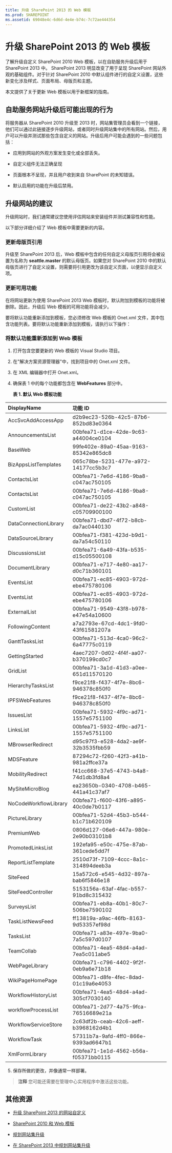 ```yaml
---
title: 升级 SharePoint 2013 的 Web 模板
ms.prod: SHAREPOINT
ms.assetid: 69048e4c-6d6d-4e4e-b74c-7c72ae444354
---
```



# 升级 SharePoint 2013 的 Web 模板
了解升级自定义 SharePoint 2010 Web 模板，以在自助服务升级后用于 SharePoint 2013 中。
SharePoint 2013 明显改变了用于呈现 SharePoint 网站外观的基础组件。对于针对 SharePoint 2010 中默认组件进行的自定义设置，这些新变化涉及样式、页面布局、母版页和主题。
  
    
    

本文提供了关于更新 Web 模板以用于新框架的指南。
## 自助服务网站升级后可能出现的行为

将服务器从 SharePoint 2010 升级至 2013 时，网站集管理员会看到一个链接，他们可以通过此链接逐步升级网站，或者同时升级网站集中的所有网站。然后，用户可以升级并测试那些包含自定义的网站。升级后用户可能会遇到的一些问题包括：
  
    
    

- 应用到网站的外观方案发生变化或全部丢失。
    
  
- 自定义组件无法正确呈现
    
  
- 页面根本不呈现，并且用户收到来自 SharePoint 的未知错误。
    
  
- 默认启用的功能在升级后禁用。
    
  

## 升级网站的建议

升级网站时，我们通常建议您使用评估网站来安装组件并测试兼容性和性能。
  
    
    
以下部分详细介绍了 Web 模板中需要更新的内容。
  
    
    

### 更新母版页引用

升级至 SharePoint 2013 后，Web 模板中包含的任何自定义母版页引用将会被设置为名称为 **seattle.master** 的默认母版页。如果您对 SharePoint 2010 中的默认母版页进行了自定义设置，则需要将引用更改为该自定义页面，以便显示自定义项。
  
    
    

### 更新可用功能

在将网站更新为使用 SharePoint 2013 Web 模板时，默认附加到模板的功能将被删除。因此，升级后 Web 模板的可用功能将会减少。
  
    
    
要将默认功能重新添加到模板，您必须修改 Web 模板的 Onet.xml 文件，其中包含功能列表。要将默认功能重新添加到模板，请执行以下操作：
  
    
    

### 将默认功能重新添加到 Web 模板


1. 打开包含您要更新的 Web 模板的 Visual Studio 项目。
    
  
2. 在"解决方案资源管理器"中，找到项目中的 Onet.xml 文件。
    
  
3. 在 XML 编辑器中打开 Onet.xml。
    
  
4. 确保表 1 中的每个功能都包含在 **WebFeatures** 部分中。
    
   **表 1. 默认 Web 模板功能**


|**DisplayName**|**功能 ID**|
|:-----|:-----|
|AccSvcAddAccessApp  <br/> |d2b9ec23-526b-42c5-87b6-852bd83e0364  <br/> |
|AnnouncementsList  <br/> |00bfea71-d1ce-42de-9c63-a44004ce0104  <br/> |
|BaseWeb  <br/> |99fe402e-89a0-45aa-9163-85342e865dc8  <br/> |
|BizAppsListTemplates  <br/> |065c78be-5231-477e-a972-14177cc5b3c7  <br/> |
|ContactsList  <br/> |00bfea71-7e6d-4186-9ba8-c047ac750105  <br/> |
|ContactsList  <br/> |00bfea71-7e6d-4186-9ba8-c047ac750105  <br/> |
|CustomList  <br/> |00bfea71-de22-43b2-a848-c05709900100  <br/> |
|DataConnectionLibrary  <br/> |00bfea71-dbd7-4f72-b8cb-da7ac0440130  <br/> |
|DataSourceLibrary  <br/> |00bfea71-f381-423d-b9d1-da7a54c50110  <br/> |
|DiscussionsList  <br/> |00bfea71-6a49-43fa-b535-d15c05500108  <br/> |
|DocumentLibrary  <br/> |00bfea71-e717-4e80-aa17-d0c71b360101  <br/> |
|EventsList  <br/> |00bfea71-ec85-4903-972d-ebe475780106  <br/> |
|EventsList  <br/> |00bfea71-ec85-4903-972d-ebe475780106  <br/> |
|ExternalList  <br/> |00bfea71-9549-43f8-b978-e47e54a10600  <br/> |
|FollowingContent  <br/> |a7a2793e-67cd-4dc1-9fd0-43f61581207a  <br/> |
|GanttTasksList  <br/> |00bfea71-513d-4ca0-96c2-6a47775c0119  <br/> |
|GettingStarted  <br/> |4aec7207-0d02-4f4f-aa07-b370199cd0c7  <br/> |
|GridList  <br/> |00bfea71-3a1d-41d3-a0ee-651d11570120  <br/> |
|HierarchyTasksList  <br/> |f9ce21f8-f437-4f7e-8bc6-946378c850f0  <br/> |
|IPFSWebFeatures  <br/> |f9ce21f8-f437-4f7e-8bc6-946378c850f0  <br/> |
|IssuesList  <br/> |00bfea71-5932-4f9c-ad71-1557e5751100  <br/> |
|LinksList  <br/> |00bfea71-5932-4f9c-ad71-1557e5751100  <br/> |
|MBrowserRedirect  <br/> |d95c97f3-e528-4da2-ae9f-32b3535fbb59  <br/> |
|MDSFeature  <br/> |87294c72-f260-42f3-a41b-981a2ffce37a  <br/> |
|MobilityRedirect  <br/> |f41cc668-37e5-4743-b4a8-74d1db3fd8a4  <br/> |
|MySiteMicroBlog  <br/> |ea23650b-0340-4708-b465-441a41c37af7  <br/> |
|NoCodeWorkflowLibrary  <br/> |00bfea71-f600-43f6-a895-40c0de7b0117  <br/> |
|PictureLibrary  <br/> |00bfea71-52d4-45b3-b544-b1c71b620109  <br/> |
|PremiumWeb  <br/> |0806d127-06e6-447a-980e-2e90b03101b8  <br/> |
|PromotedLinksList  <br/> |192efa95-e50c-475e-87ab-361cede5dd7f  <br/> |
|ReportListTemplate  <br/> |2510d73f-7109-4ccc-8a1c-314894deeb3a  <br/> |
|SiteFeed  <br/> |15a572c6-e545-4d32-897a-bab6f5846e18  <br/> |
|SiteFeedController  <br/> |5153156a-63af-4fac-b557-91bd8c315432  <br/> |
|SurveysList  <br/> |00bfea71-eb8a-40b1-80c7-506be7590102  <br/> |
|TaskListNewsFeed  <br/> |ff13819a-a9ac-46fb-8163-9d53357ef98d  <br/> |
|TasksList  <br/> |00bfea71-a83e-497e-9ba0-7a5c597d0107  <br/> |
|TeamCollab  <br/> |00bfea71-4ea5-48d4-a4ad-7ea5c011abe5  <br/> |
|WebPageLibrary  <br/> |00bfea71-c796-4402-9f2f-0eb9a6e71b18  <br/> |
|WikiPageHomePage  <br/> |00bfea71-d8fe-4fec-8dad-01c19a6e4053  <br/> |
|WorkflowHistoryList  <br/> |00bfea71-4ea5-48d4-a4ad-305cf7030140  <br/> |
|workflowProcessList  <br/> |00bfea71-2d77-4a75-9fca-76516689e21a  <br/> |
|WorkflowServiceStore  <br/> |2c63df2b-ceab-42c6-aeff-b3968162d4b1  <br/> |
|WorkflowTask  <br/> |57311b7a-9afd-4ff0-866e-9393ad6647b1  <br/> |
|XmlFormLibrary  <br/> |00bfea71-1e1d-4562-b56a-f05371bb0115  <br/> |
   
5. 保存所做的更改，并像通常一样部署。
    
  

> **注释**
> 您可能还需要在管理中心实用程序中激活这些功能。 
  
    
    


## 其他资源
<a name="bk_addresources"> </a>


-  [升级 SharePoint 2013 的网站自定义](upgrade-site-customizations-for-sharepoint-2013.md)
    
  
-  [SharePoint 2010 和 Web 模板](http://blogs.msdn.com/b/vesku/archive/2010/10/14/sharepoint-2010-and-web-templates.aspx)
    
  
-  [规划网站集升级](https://technet.microsoft.com/zh-cn/library/ff191199.aspx)
    
  
-  [在 SharePoint 2013 中规划网站集升级](http://technet.microsoft.com/zh-cn/library/ff191199.aspx)
    
  

  
    
    

